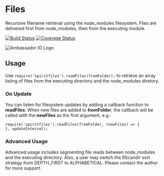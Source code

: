 # Files

Recursive filename retrieval using the node_modules filesystem.  Files are delivered first from node_modules, then from the executing module.

[![Build Status][travis-image]][travis-url] [![Coverage Status][coveralls-image]][coveralls-url]

![Ambassador IO Logo](https://raw.githubusercontent.com/mgwhitfield/AmbassadorNode/master/logo-icon-64.PNG)

[travis-image]: https://travis-ci.org/spiritway/files.png?branch=master
[travis-url]: https://travis-ci.org/spiritway/files

[coveralls-image]: https://coveralls.io/repos/spiritway/files/badge.svg
[coveralls-url]: https://coveralls.io/repos/spiritway/files/badge.svg

## Usage

Use ``require('spiritfiles').readFiles(fromFolder);`` to retrieve an array listing of files from the executing directory and the node_modules diretory.

### On Update

You can listen for filesystem updates by adding a callback function to **readFiles**.  When new files are added to **fromFolder**, the callback will be called with the **newFiles** as the first argument, e.g.:

```
require('spiritfiles').readFiles(fromFolder, (newFiles) => {
}, updateInterval);
```

### Advanced Usage

Advanced usage includes segmenting file reads between node_modules and the executing directory.  Also, a user may switch the RScandir sort strategy from DEPTH_FIRST to ALPHABETICAL.  Please contact the author for more support.
